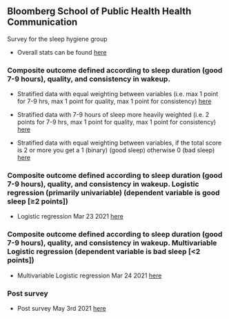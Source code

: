 ## Bloomberg School of Public Health Health Communication 
Survey for the sleep hygiene group

- Overall stats can be found [here](https://tivanics.github.io/BloombergSPH_survey/Sleephygienestats.html)

### Composite outcome defined according to sleep duration (good 7-9 hours), quality, and consistency in wakeup.
- Stratified data with equal weighting between variables (i.e. max 1 point for 7-9 hrs, max 1 point for quality, max 1 point for consistency) [here](https://tivanics.github.io/BloombergSPH_survey/Sleephygieneanalysis_scoremax3.html)

- Stratified data with 7-9 hours of sleep more heavily weighted (i.e. 2 points for 7-9 hrs, max 1 point for quality, max 1 point for consistency) [here](https://tivanics.github.io/BloombergSPH_survey/Sleephygieneanalysis_scoremax4.html)

- Stratified data with equal weighting between variables, if the total score is 2 or more you get a 1 (binary) (good sleep) otherwise 0 (bad sleep) [here](https://tivanics.github.io/BloombergSPH_survey/Sleephygieneanalysis_scorelessthan2badscoregreaterorequalto2good.html)

### Composite outcome defined according to sleep duration (good 7-9 hours), quality, and consistency in wakeup. Logistic regression (primarily univariable) (dependent variable is good sleep [≥2 points])
- Logistic regression Mar 23 2021 [here](https://tivanics.github.io/BloombergSPH_survey/Logisticregressionmarch23.html)

### Composite outcome defined according to sleep duration (good 7-9 hours), quality, and consistency in wakeup. Multivariable Logistic regression (dependent variable is bad sleep [<2 points])
- Multivariable Logistic regression Mar 24 2021 [here](https://tivanics.github.io/BloombergSPH_survey/Multivariablemodel.html)

### Post survey
- Post survey May 3rd 2021 [here](https://tivanics.github.io/BloombergSPH_survey/SleephygienestatsPOSTSURVEY.html)
